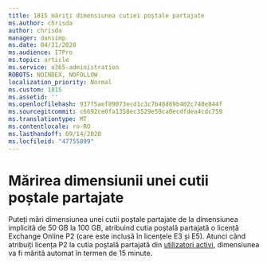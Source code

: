 ```yaml
---
title: 1815 măriți dimensiunea cutiei poștale partajate
ms.author: chrisda
author: chrisda
manager: dansimp
ms.date: 04/21/2020
ms.audience: ITPro
ms.topic: article
ms.service: o365-administration
ROBOTS: NOINDEX, NOFOLLOW
localization_priority: Normal
ms.custom: 1815
ms.assetid: ''
ms.openlocfilehash: 937f5aef89073ecd1c3c7b48d69b482c748e844f
ms.sourcegitcommit: c6692ce0fa1358ec3529e59ca0ecdfdea4cdc759
ms.translationtype: MT
ms.contentlocale: ro-RO
ms.lasthandoff: 09/14/2020
ms.locfileid: "47755899"
---
```

# <a name="increase-the-size-of-a-shared-mailbox"></a>Mărirea dimensiunii unei cutii poștale partajate

Puteți mări dimensiunea unei cutii poștale partajate de la dimensiunea implicită de 50 GB la 100 GB, atribuind cutia poștală partajată o licență Exchange Online P2 (care este inclusă în licențele E3 și E5). Atunci când atribuiți licența P2 la cutia poștală partajată din [utilizatori activi](https://portal.office.com/adminportal/home), dimensiunea va fi mărită automat în termen de 15 minute.
